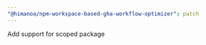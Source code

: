 ```yaml
---
"@himanoa/npm-workspace-based-gha-workflow-optimizer": patch
---
```


Add support for scoped package
